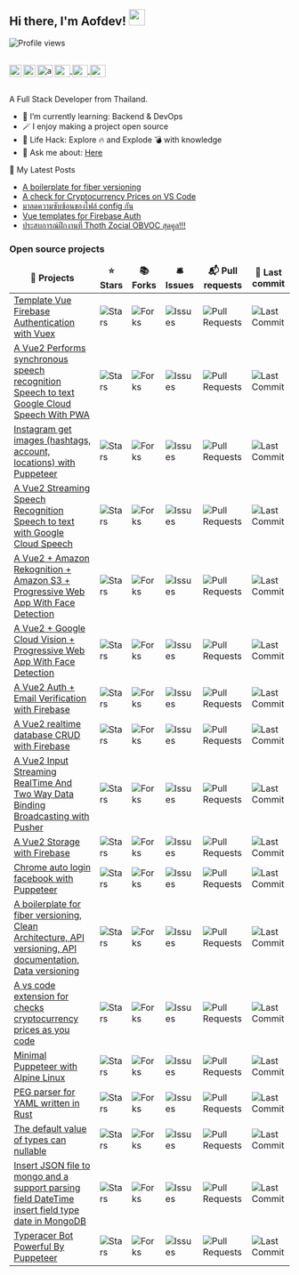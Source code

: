 ## Hi there, I'm Aofdev! <img src="https://media.giphy.com/media/ggRRQe8moeCp0hNb6z/giphy.gif" width="29px"> 
![Profile views](https://gpvc.arturio.dev/aofdev)

<br/>
<a href="https://twitter.com/aof_dev">
  <img align="left" alt="aofdev | Twitter" width="22px" src="https://cdn.jsdelivr.net/npm/simple-icons@v3/icons/twitter.svg" />
</a>
<a href="https://leetcode.com/aofdev/">
  <img align="left" alt="aofdev Leetcode" width="22px" src="https://cdn.jsdelivr.net/npm/simple-icons@v3/icons/leetcode.svg" />
</a>
<a href="https://dev.to/aofdev/">
  <img align="left" alt="aofdev dev" height="22" width="28" src="https://img.icons8.com/windows/32/000000/dev.png" />
</a>
<a href="https://www.linkedin.com/in/visarut-phusua-175820158/" target="blank">
	<img align="center" src="https://raw.githubusercontent.com/rahuldkjain/github-profile-readme-generator/master/src/images/icons/Social/linked-in-alt.svg" alt="Visarut Phusua Linkdein"height="22" width="28" />
</a>
<a href="https://stackoverflow.com/users/6650162" target="blank">
	<img align="center" src="https://raw.githubusercontent.com/rahuldkjain/github-profile-readme-generator/master/src/images/icons/Social/stack-overflow.svg" alt="6650162" height="22" width="28" />
</a>
<a href="https://aofdev.medium.com" target="blank">
	<img align="center" src="https://raw.githubusercontent.com/rahuldkjain/github-profile-readme-generator/master/src/images/icons/Social/medium.svg" alt="@aofdev" height="22" width="28" />
</a>
<br/>
<br/>

A Full Stack Developer from Thailand.
<br/>

- 🌱 I’m currently learning: Backend & DevOps
- 🪄 I enjoy making a project open source
- 🎯 Life Hack: Explore 🔥 and Explode 💣 with knowledge
- 💬 Ask me about: [Here](https://github.com/aofdev/aofdev/issues)

📝 My Latest Posts
- [A boilerplate for fiber versioning](https://dev.to/aofdev/a-boilerplate-for-fiber-versioning-2ng9)
- [A check for Cryptocurrency Prices on VS Code](https://dev.to/aofdev/a-check-for-cryptocurrency-prices-on-vs-code-5h16)
- [มาลดความซับซ้อนของไฟล์ config กัน](https://aofdev.medium.com/%E0%B8%A1%E0%B8%B2%E0%B8%A5%E0%B8%94%E0%B8%84%E0%B8%A7%E0%B8%B2%E0%B8%A1%E0%B8%8B%E0%B8%B1%E0%B8%9A%E0%B8%8B%E0%B9%89%E0%B8%AD%E0%B8%99%E0%B8%82%E0%B8%AD%E0%B8%87%E0%B9%84%E0%B8%9F%E0%B8%A5%E0%B9%8C-config-%E0%B8%81%E0%B8%B1%E0%B8%99-2d1aa5e1d562)
- [Vue templates for Firebase Auth](https://dev.to/aofdev/vue-templates-for-firebase-auth--30n2)
- [ประสบการณ์ฝึกงานที่ Thoth Zocial OBVOC สุดคูล!!!](https://aofdev.medium.com/%E0%B8%9B%E0%B8%A3%E0%B8%B0%E0%B8%AA%E0%B8%9A%E0%B8%81%E0%B8%B2%E0%B8%A3%E0%B8%93%E0%B9%8C%E0%B8%9D%E0%B8%B6%E0%B8%81%E0%B8%87%E0%B8%B2%E0%B8%99%E0%B8%97%E0%B8%B5%E0%B9%88-thoth-zocial-%E0%B8%AA%E0%B8%B8%E0%B8%94%E0%B8%84%E0%B8%B9%E0%B8%A5-248bf38692aa)

<h3>Open source projects</h3>
<table>
  <thead align="center">
    <tr border: none;>
      <td><b>🎁 Projects</b></td>
      <td><b>⭐ Stars</b></td>
      <td><b>📚 Forks</b></td>
      <td><b>🛎 Issues</b></td>
      <td><b>📬 Pull requests</b></td>
      <td><b>📆 Last commit</b></td>
    </tr>
  </thead>
  <tbody>
    <tr>
      <td><a href="https://github.com/aofdev/vue-firebase-auth-vuex">Template Vue Firebase Authentication with Vuex</a></td>
      <td><img alt="Stars" src="https://img.shields.io/github/stars/aofdev/vue-firebase-auth-vuex?style=flat-square&labelColor=343b41"/></td>
      <td><img alt="Forks" src="https://img.shields.io/github/forks/aofdev/vue-firebase-auth-vuex?style=flat-square&labelColor=343b41"/></td>
      <td><img alt="Issues" src="https://img.shields.io/github/issues/aofdev/vue-firebase-auth-vuex?style=flat-square"/></td>
      <td><img alt="Pull Requests" src="https://img.shields.io/github/issues-pr/aofdev/vue-firebase-auth-vuex?style=flat-square"/></td>
      <td><img alt="Last Commit" src="https://img.shields.io/github/last-commit/aofdev/vue-firebase-auth-vuex?style=flat-square"/></td>
    </tr>
	  <tr>
      <td><a href="https://github.com/aofdev/vue-pwa-speech">A Vue2 Performs synchronous speech recognition Speech to text Google Cloud Speech With PWA</a></td>
      <td><img alt="Stars" src="https://img.shields.io/github/stars/aofdev/vue-pwa-speech?style=flat-square&labelColor=343b41"/></td>
      <td><img alt="Forks" src="https://img.shields.io/github/forks/aofdev/vue-pwa-speech?style=flat-square&labelColor=343b41"/></td>
      <td><img alt="Issues" src="https://img.shields.io/github/issues/aofdev/vue-pwa-speech?style=flat-square"/></td>
      <td><img alt="Pull Requests" src="https://img.shields.io/github/issues-pr/aofdev/vue-pwa-speech?style=flat-square"/></td>
      <td><img alt="Last Commit" src="https://img.shields.io/github/last-commit/aofdev/vue-pwa-speech?style=flat-square"/></td>
    </tr>
	  <tr>
      <td><a href="https://github.com/aofdev/instagram-get-images">Instagram get images (hashtags, account, locations) with Puppeteer
     </a></td>
      <td><img alt="Stars" src="https://img.shields.io/github/stars/aofdev/instagram-get-images?style=flat-square&labelColor=343b41"/></td>
      <td><img alt="Forks" src="https://img.shields.io/github/forks/aofdev/instagram-get-images?style=flat-square&labelColor=343b41"/></td>
      <td><img alt="Issues" src="https://img.shields.io/github/issues/aofdev/instagram-get-images?style=flat-square"/></td>
      <td><img alt="Pull Requests" src="https://img.shields.io/github/issues-pr/aofdev/instagram-get-images?style=flat-square"/></td>
      <td><img alt="Last Commit" src="https://img.shields.io/github/last-commit/aofdev/instagram-get-images?style=flat-square"/></td>
    </tr>
	  <tr>
      <td><a href="https://github.com/aofdev/vue-speech-streaming">A Vue2 Streaming Speech Recognition Speech to text with Google Cloud Speech
      </a></td>
      <td><img alt="Stars" src="https://img.shields.io/github/stars/aofdev/vue-speech-streaming?style=flat-square&labelColor=343b41"/></td>
      <td><img alt="Forks" src="https://img.shields.io/github/forks/aofdev/vue-speech-streaming?style=flat-square&labelColor=343b41"/></td>
      <td><img alt="Issues" src="https://img.shields.io/github/issues/aofdev/vue-speech-streaming?style=flat-square"/></td>
      <td><img alt="Pull Requests" src="https://img.shields.io/github/issues-pr/aofdev/vue-speech-streaming?style=flat-square"/></td>
      <td><img alt="Last Commit" src="https://img.shields.io/github/last-commit/aofdev/vue-speech-streaming?style=flat-square"/></td>
    </tr>
	  <tr>
      <td><a href="https://github.com/aofdev/vue-pwa-rekognition">A Vue2 + Amazon Rekognition + Amazon S3 + Progressive Web App With Face Detection
      </a></td>
      <td><img alt="Stars" src="https://img.shields.io/github/stars/aofdev/vue-pwa-rekognition?style=flat-square&labelColor=343b41"/></td>
      <td><img alt="Forks" src="https://img.shields.io/github/forks/aofdev/vue-pwa-rekognition?style=flat-square&labelColor=343b41"/></td>
      <td><img alt="Issues" src="https://img.shields.io/github/issues/aofdev/vue-pwa-rekognition?style=flat-square"/></td>
      <td><img alt="Pull Requests" src="https://img.shields.io/github/issues-pr/aofdev/vue-pwa-rekognition?style=flat-square"/></td>
      <td><img alt="Last Commit" src="https://img.shields.io/github/last-commit/aofdev/vue-pwa-rekognition?style=flat-square"/></td>
    </tr>
	  <tr>
      <td><a href="https://github.com/aofdev/vue-pwa-vision">A Vue2 + Google Cloud Vision + Progressive Web App With Face Detection
     </a></td>
      <td><img alt="Stars" src="https://img.shields.io/github/stars/aofdev/vue-pwa-vision?style=flat-square&labelColor=343b41"/></td>
      <td><img alt="Forks" src="https://img.shields.io/github/forks/aofdev/vue-pwa-vision?style=flat-square&labelColor=343b41"/></td>
      <td><img alt="Issues" src="https://img.shields.io/github/issues/aofdev/vue-pwa-vision?style=flat-square"/></td>
      <td><img alt="Pull Requests" src="https://img.shields.io/github/issues-pr/aofdev/vue-pwa-vision?style=flat-square"/></td>
      <td><img alt="Last Commit" src="https://img.shields.io/github/last-commit/aofdev/vue-pwa-vision?style=flat-square"/></td>
    </tr>
	  <tr>
      <td><a href="https://github.com/aofdev/vuefire-auth">A Vue2 Auth + Email Verification with Firebase
      </a></td>
      <td><img alt="Stars" src="https://img.shields.io/github/stars/aofdev/vuefire-auth?style=flat-square&labelColor=343b41"/></td>
      <td><img alt="Forks" src="https://img.shields.io/github/forks/aofdev/vuefire-auth?style=flat-square&labelColor=343b41"/></td>
      <td><img alt="Issues" src="https://img.shields.io/github/issues/aofdev/vuefire-auth?style=flat-square"/></td>
      <td><img alt="Pull Requests" src="https://img.shields.io/github/issues-pr/aofdev/vuefire-auth?style=flat-square"/></td>
      <td><img alt="Last Commit" src="https://img.shields.io/github/last-commit/aofdev/vuefire-auth?style=flat-square"/></td>
    </tr>
	  <tr>
      <td><a href="https://github.com/aofdev/vuefire-realtimedatabase">A Vue2 realtime database CRUD with Firebase
      </a></td>
      <td><img alt="Stars" src="https://img.shields.io/github/stars/aofdev/vuefire-realtimedatabase?style=flat-square&labelColor=343b41"/></td>
      <td><img alt="Forks" src="https://img.shields.io/github/forks/aofdev/vuefire-realtimedatabase?style=flat-square&labelColor=343b41"/></td>
      <td><img alt="Issues" src="https://img.shields.io/github/issues/aofdev/vuefire-realtimedatabase?style=flat-square"/></td>
      <td><img alt="Pull Requests" src="https://img.shields.io/github/issues-pr/aofdev/vuefire-realtimedatabase?style=flat-square"/></td>
      <td><img alt="Last Commit" src="https://img.shields.io/github/last-commit/aofdev/vuefire-realtimedatabase?style=flat-square"/></td>
    </tr>
	  <tr>
      <td><a href="https://github.com/aofdev/vue-input-streaming">A Vue2 Input Streaming RealTime And Two Way Data Binding Broadcasting with Pusher
      </a></td>
      <td><img alt="Stars" src="https://img.shields.io/github/stars/aofdev/vue-input-streaming?style=flat-square&labelColor=343b41"/></td>
      <td><img alt="Forks" src="https://img.shields.io/github/forks/aofdev/vue-input-streaming?style=flat-square&labelColor=343b41"/></td>
      <td><img alt="Issues" src="https://img.shields.io/github/issues/aofdev/vue-input-streaming?style=flat-square"/></td>
      <td><img alt="Pull Requests" src="https://img.shields.io/github/issues-pr/aofdev/vue-input-streaming?style=flat-square"/></td>
      <td><img alt="Last Commit" src="https://img.shields.io/github/last-commit/aofdev/vue-input-streaming?style=flat-square"/></td>
    </tr>
	  <tr>
      <td><a href="https://github.com/aofdev/vuefire-storage">A Vue2 Storage with Firebase
      </a></td>
      <td><img alt="Stars" src="https://img.shields.io/github/stars/aofdev/vuefire-storage?style=flat-square&labelColor=343b41"/></td>
      <td><img alt="Forks" src="https://img.shields.io/github/forks/aofdev/vuefire-storage?style=flat-square&labelColor=343b41"/></td>
      <td><img alt="Issues" src="https://img.shields.io/github/issues/aofdev/vuefire-storage?style=flat-square"/></td>
      <td><img alt="Pull Requests" src="https://img.shields.io/github/issues-pr/aofdev/vuefire-storage?style=flat-square"/></td>
      <td><img alt="Last Commit" src="https://img.shields.io/github/last-commit/aofdev/vuefire-storage?style=flat-square"/></td>
    </tr>
	  <tr>
      <td><a href="https://github.com/aofdev/autologin-facebook">Chrome auto login facebook with Puppeteer
      </a></td>
      <td><img alt="Stars" src="https://img.shields.io/github/stars/aofdev/autologin-facebook?style=flat-square&labelColor=343b41"/></td>
      <td><img alt="Forks" src="https://img.shields.io/github/forks/aofdev/autologin-facebook?style=flat-square&labelColor=343b41"/></td>
      <td><img alt="Issues" src="https://img.shields.io/github/issues/aofdev/autologin-facebook?style=flat-square"/></td>
      <td><img alt="Pull Requests" src="https://img.shields.io/github/issues-pr/aofdev/autologin-facebook?style=flat-square"/></td>
      <td><img alt="Last Commit" src="https://img.shields.io/github/last-commit/aofdev/autologin-facebook?style=flat-square"/></td>
    </tr>
    <tr>
      <td><a href="https://github.com/aofdev/fiber-versioning-boilerplate">A boilerplate for fiber versioning, Clean Architecture, API versioning, API documentation, Data versioning
      </a></td>
      <td><img alt="Stars" src="https://img.shields.io/github/stars/aofdev/fiber-versioning-boilerplate?style=flat-square&labelColor=343b41"/></td>
      <td><img alt="Forks" src="https://img.shields.io/github/forks/aofdev/fiber-versioning-boilerplate?style=flat-square&labelColor=343b41"/></td>
      <td><img alt="Issues" src="https://img.shields.io/github/issues/aofdev/fiber-versioning-boilerplate?style=flat-square"/></td>
      <td><img alt="Pull Requests" src="https://img.shields.io/github/issues-pr/aofdev/fiber-versioning-boilerplate?style=flat-square"/></td>
      <td><img alt="Last Commit" src="https://img.shields.io/github/last-commit/aofdev/fiber-versioning-boilerplate?style=flat-square"/></td>
    </tr>
	  <tr>
      <td><a href="https://github.com/aofdev/vscode-cointy">A vs code extension for checks cryptocurrency prices as you code
      </a></td>
      <td><img alt="Stars" src="https://img.shields.io/github/stars/aofdev/vscode-cointy?style=flat-square&labelColor=343b41"/></td>
      <td><img alt="Forks" src="https://img.shields.io/github/forks/aofdev/vscode-cointy?style=flat-square&labelColor=343b41"/></td>
      <td><img alt="Issues" src="https://img.shields.io/github/issues/aofdev/vscode-cointy?style=flat-square"/></td>
      <td><img alt="Pull Requests" src="https://img.shields.io/github/issues-pr/aofdev/vscode-cointy?style=flat-square"/></td>
      <td><img alt="Last Commit" src="https://img.shields.io/github/last-commit/aofdev/vscode-cointy?style=flat-square"/></td>
    </tr>
   <tr>
      <td><a href="https://github.com/aofdev/alpine-puppeteer">Minimal Puppeteer with Alpine Linux
      </a></td>
      <td><img alt="Stars" src="https://img.shields.io/github/stars/aofdev/alpine-puppeteer?style=flat-square&labelColor=343b41"/></td>
      <td><img alt="Forks" src="https://img.shields.io/github/forks/aofdev/alpine-puppeteer?style=flat-square&labelColor=343b41"/></td>
      <td><img alt="Issues" src="https://img.shields.io/github/issues/aofdev/alpine-puppeteer?style=flat-square"/></td>
      <td><img alt="Pull Requests" src="https://img.shields.io/github/issues-pr/aofdev/alpine-puppeteer?style=flat-square"/></td>
      <td><img alt="Last Commit" src="https://img.shields.io/github/last-commit/aofdev/alpine-puppeteer?style=flat-square"/></td>
    </tr>
     <tr>
      <td><a href="https://github.com/aofdev/yaml-peg">PEG parser for YAML written in Rust
      </a></td>
      <td><img alt="Stars" src="https://img.shields.io/github/stars/aofdev/yaml-peg?style=flat-square&labelColor=343b41"/></td>
      <td><img alt="Forks" src="https://img.shields.io/github/forks/aofdev/yaml-peg?style=flat-square&labelColor=343b41"/></td>
      <td><img alt="Issues" src="https://img.shields.io/github/issues/aofdev/yaml-peg?style=flat-square"/></td>
      <td><img alt="Pull Requests" src="https://img.shields.io/github/issues-pr/aofdev/yaml-peg?style=flat-square"/></td>
      <td><img alt="Last Commit" src="https://img.shields.io/github/last-commit/aofdev/yaml-peg?style=flat-square"/></td>
    </tr>
     <tr>
      <td><a href="https://github.com/aofdev/dtype">The default value of types can nullable
      </a></td>
      <td><img alt="Stars" src="https://img.shields.io/github/stars/aofdev/dtype?style=flat-square&labelColor=343b41"/></td>
      <td><img alt="Forks" src="https://img.shields.io/github/forks/aofdev/dtype?style=flat-square&labelColor=343b41"/></td>
      <td><img alt="Issues" src="https://img.shields.io/github/issues/aofdev/dtype?style=flat-square"/></td>
      <td><img alt="Pull Requests" src="https://img.shields.io/github/issues-pr/aofdev/dtype?style=flat-square"/></td>
      <td><img alt="Last Commit" src="https://img.shields.io/github/last-commit/aofdev/dtype?style=flat-square"/></td>
    </tr>
    <tr>
      <td><a href="https://github.com/aofdev/insert-jsonfile-to-mongodb">Insert JSON file to mongo and a support parsing field DateTime insert field type date in MongoDB
      </a></td>
      <td><img alt="Stars" src="https://img.shields.io/github/stars/aofdev/insert-jsonfile-to-mongodb?style=flat-square&labelColor=343b41"/></td>
      <td><img alt="Forks" src="https://img.shields.io/github/forks/aofdev/insert-jsonfile-to-mongodb?style=flat-square&labelColor=343b41"/></td>
      <td><img alt="Issues" src="https://img.shields.io/github/issues/aofdev/insert-jsonfile-to-mongodb?style=flat-square"/></td>
      <td><img alt="Pull Requests" src="https://img.shields.io/github/issues-pr/aofdev/insert-jsonfile-to-mongodb?style=flat-square"/></td>
      <td><img alt="Last Commit" src="https://img.shields.io/github/last-commit/aofdev/insert-jsonfile-to-mongodb?style=flat-square"/></td>
    </tr>
	  <tr>
      <td><a href="https://github.com/aofdev/typeracer-puppeteer">Typeracer Bot Powerful By Puppeteer
      </a></td>
      <td><img alt="Stars" src="https://img.shields.io/github/stars/aofdev/typeracer-puppeteer?style=flat-square&labelColor=343b41"/></td>
      <td><img alt="Forks" src="https://img.shields.io/github/forks/aofdev/typeracer-puppeteer?style=flat-square&labelColor=343b41"/></td>
      <td><img alt="Issues" src="https://img.shields.io/github/issues/aofdev/typeracer-puppeteer?style=flat-square"/></td>
      <td><img alt="Pull Requests" src="https://img.shields.io/github/issues-pr/aofdev/typeracer-puppeteer?style=flat-square"/></td>
      <td><img alt="Last Commit" src="https://img.shields.io/github/last-commit/aofdev/typeracer-puppeteer?style=flat-square"/></td>
    </tr>
  </tbody>
</table>
